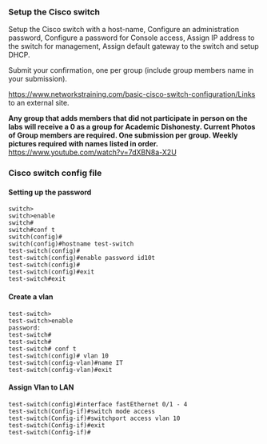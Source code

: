 ### Setup the Cisco switch 

Setup the Cisco switch with a host-name, Configure an administration password, Configure a password for Console access, Assign IP address to the switch for management, Assign default gateway to the switch and setup DHCP.

Submit your confirmation, one per group (include group members name in your submission).

https://www.networkstraining.com/basic-cisco-switch-configuration/Links to an external site.

**Any group that adds members that did not participate in person on the labs will receive a 0 as a group for Academic Dishonesty. Current Photos of Group members are required. One submission per group. Weekly pictures required with names listed in order.**
https://www.youtube.com/watch?v=7dXBN8a-X2U

### Cisco switch config file
#### Setting up the password
```
switch>
switch>enable
switch#
switch#conf t
switch(config)#
switch(config)#hostname test-switch
test-switch(config)#
test-switch(config)#enable password id10t
test-switch(config)#
test-switch(config)#exit
test-switch#exit
```
#### Create a vlan
```
test-switch>
test-switch>enable
password:
test-switch#
test-switch#
test-switch# conf t
test-switch(config)# vlan 10
test-switch(config-vlan)#name IT
test-switch(config-vlan)#exit
```
#### Assign Vlan to LAN
```
test-switch(config)#interface fastEthernet 0/1 - 4
test-switch(Config-if)#switch mode access
test-switch(Config-if)#switchport access vlan 10
test-switch(Config-if)#exit
test-switch(Config-if)#
```


